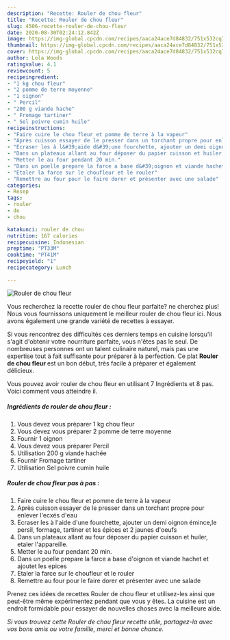 ```yaml
---
description: "Recette: Rouler de chou fleur"
title: "Recette: Rouler de chou fleur"
slug: 4506-recette-rouler-de-chou-fleur
date: 2020-08-30T02:24:12.842Z
image: https://img-global.cpcdn.com/recipes/aaca24ace7d84832/751x532cq70/rouler-de-chou-fleur-photo-principale-de-la-recette.jpg
thumbnail: https://img-global.cpcdn.com/recipes/aaca24ace7d84832/751x532cq70/rouler-de-chou-fleur-photo-principale-de-la-recette.jpg
cover: https://img-global.cpcdn.com/recipes/aaca24ace7d84832/751x532cq70/rouler-de-chou-fleur-photo-principale-de-la-recette.jpg
author: Lola Woods
ratingvalue: 4.1
reviewcount: 5
recipeingredient:
- "1 kg chou fleur"
- "2 pomme de terre moyenne"
- "1 oignon"
- " Percil"
- "200 g viande hache"
- " Fromage tartiner"
- " Sel poivre cumin huile"
recipeinstructions:
- "Faire cuire le chou fleur et pomme de terre à la vapeur"
- "Après cuisson essayer de le presser dans un torchant propre pour enlever l&#39;ecxés d&#39;eau"
- "Ecraser les à l&#39;aide d&#39;une fourchette, ajouter un demi oignon émince,le persil, formage, tartiner et les épices et 2 jaunes d&#39;oeufs"
- "Dans un plateaux allant au four déposer du papier cuisson et huiler, etaler l&#39;appareille."
- "Metter le au four pendant 20 min."
- "Dans un poelle prepare la farce a base d&#39;oignon et viande hachet et ajoutet les epices"
- "Etaler la farce sur le choufleur et le rouler"
- "Remettre au four pour le faire dorer et présenter avec une salade"
categories:
- Resep
tags:
- rouler
- de
- chou

katakunci: rouler de chou 
nutrition: 167 calories
recipecuisine: Indonesian
preptime: "PT33M"
cooktime: "PT41M"
recipeyield: "1"
recipecategory: Lunch

---
```



![Rouler de chou fleur](https://img-global.cpcdn.com/recipes/aaca24ace7d84832/751x532cq70/rouler-de-chou-fleur-photo-principale-de-la-recette.jpg)

Vous recherchez la recette rouler de chou fleur parfaite? ne cherchez plus! Nous vous fournissons uniquement le meilleur rouler de chou fleur ici. Nous avons également une grande variété de recettes à essayer.

Si vous rencontrez des difficultés ces derniers temps en cuisine lorsqu'il s'agit d'obtenir votre nourriture parfaite, vous n'êtes pas le seul. De nombreuses personnes ont un talent culinaire naturel, mais pas une expertise tout à fait suffisante pour préparer à la perfection. Ce plat <strong> Rouler de chou fleur </strong> est un bon début, très facile à préparer et également délicieux.

<!--inarticleads1-->

Vous pouvez avoir rouler de chou fleur en utilisant 7 Ingrédients et 8 pas. Voici comment vous atteindre il.

##### Ingrédients de rouler de chou fleur :

1. Vous devez vous préparer 1 kg chou fleur
1. Vous devez vous préparer 2 pomme de terre moyenne
1. Fournir 1 oignon
1. Vous devez vous préparer  Percil
1. Utilisation 200 g viande hachée
1. Fournir  Fromage tartiner
1. Utilisation  Sel poivre cumin huile




<!--inarticleads2-->

##### Rouler de chou fleur pas à pas :

1. Faire cuire le chou fleur et pomme de terre à la vapeur
1. Après cuisson essayer de le presser dans un torchant propre pour enlever l&#39;ecxés d&#39;eau
1. Ecraser les à l&#39;aide d&#39;une fourchette, ajouter un demi oignon émince,le persil, formage, tartiner et les épices et 2 jaunes d&#39;oeufs
1. Dans un plateaux allant au four déposer du papier cuisson et huiler, etaler l&#39;appareille.
1. Metter le au four pendant 20 min.
1. Dans un poelle prepare la farce a base d&#39;oignon et viande hachet et ajoutet les epices
1. Etaler la farce sur le choufleur et le rouler
1. Remettre au four pour le faire dorer et présenter avec une salade




<!--inarticleads1-->

<p>
Prenez ces idées de recettes Rouler de chou fleur et utilisez-les ainsi que peut-être même expérimentez pendant que vous y êtes. La cuisine est un endroit formidable pour essayer de nouvelles choses avec la meilleure aide.
</p>

<p>
<i>Si vous trouvez cette Rouler de chou fleur recette utile, partagez-la avec vos bons amis ou votre famille, merci et bonne chance.</i>
</p>
